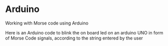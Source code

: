 # Arduino
Working with Morse code using Arduino

Here is an Arduino code to blink the on board led on an arduino UNO in form of Morse Code signals, according to the string entered by the user
